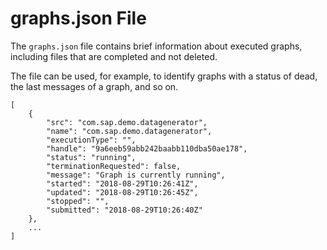 <!-- loio6088f703651a490eae8364b197469a32 -->

# graphs.json File

The `graphs.json` file contains brief information about executed graphs, including files that are completed and not deleted.

The file can be used, for example, to identify graphs with a status of dead, the last messages of a graph, and so on.

```
[
    {
        "src": "com.sap.demo.datagenerator",
        "name": "com.sap.demo.datagenerator",
        "executionType": "",
        "handle": "9a6eeb59abb242baabb110dba50ae178",
        "status": "running",
        "terminationRequested": false,
        "message": "Graph is currently running",
        "started": "2018-08-29T10:26:41Z",
        "updated": "2018-08-29T10:26:45Z",
        "stopped": "",
        "submitted": "2018-08-29T10:26:40Z"
    },
    ...
]
```

